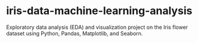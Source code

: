 # iris-data-machine-learning-analysis
Exploratory data analysis (EDA) and visualization project on the Iris flower dataset using Python, Pandas, Matplotlib, and Seaborn.
